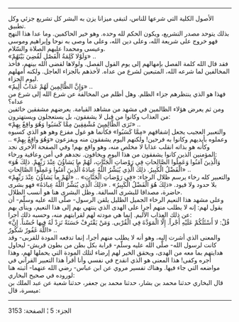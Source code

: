 ------------------------------------------------------------------------

الأصول الكلية التي شرعها للناس، لتبقى ميزانا يزن به البشر كل تشريع جزئي
وكل تطبيق.  
بذلك يتوحد مصدر التشريع، ويكون الحكم لله وحده. وهو خير الحاكمين. وما عدا
هذا النهج فهو خروج على شريعة الله، وعلى دين الله، وعلى ما وصى به نوحا
وإبراهيم وموسى وعيسى ومحمدا عليهم الصلاة والسّلام.  
«وَلَوْلا كَلِمَةُ الْفَصْلِ لَقُضِيَ بَيْنَهُمْ» ..  
فقد قال الله كلمة الفصل بإمهالهم إلى يوم القول الفصل. ولولاها لقضى الله
بينهم، فأخذ المخالفين لما شرعه الله، المتبعين لشرع من عداه. لأخذهم
بالجزاء العاجل. ولكنه أمهلهم ليوم الجزاء.  
«وَإِنَّ الظَّالِمِينَ لَهُمْ عَذابٌ أَلِيمٌ» ..  
فهذا هو الذي ينتظرهم جزاء الظلم. وهل أظلم من المخالفة عن شرع الله إلى
شرع من عداه؟  
ومن ثم يعرض هؤلاء الظالمين في مشهد من مشاهد القيامة. يعرضهم مشفقين
خائفين من العذاب وكانوا من قبل لا يشفقون، بل يستعجلون ويستهترون:  
«تَرَى الظَّالِمِينَ مُشْفِقِينَ مِمَّا كَسَبُوا وَهُوَ واقِعٌ بِهِمْ» ..  
والتعبير العجيب يجعل إشفاقهم «مِمَّا كَسَبُوا» فكأنما هو غول مفزع وهو هو الذي
كسبوه وعملوه بأيديهم وكانوا به فرحين! ولكنهم اليوم يشفقون منه ويفزعون
«وَهُوَ واقِعٌ بِهِمْ» .. وكأنه هو بذاته انقلب عذابا لا مخلص منه، وهو واقع بهم!
وفي الصفحة الأخرى نجد المؤمنين الذين كانوا يشفقون من هذا اليوم ويخافون.
نجدهم في أمن وعافية ورخاء:  
«وَالَّذِينَ آمَنُوا وَعَمِلُوا الصَّالِحاتِ فِي رَوْضاتِ الْجَنَّاتِ، لَهُمْ ما يَشاؤُنَ عِنْدَ رَبِّهِمْ.
ذلِكَ هُوَ الْفَضْلُ الْكَبِيرُ. ذلِكَ الَّذِي يُبَشِّرُ اللَّهُ عِبادَهُ الَّذِينَ آمَنُوا وَعَمِلُوا
الصَّالِحاتِ» ..  
والتعبير كله رخاء يرسم ظلال الرخاء: «فِي رَوْضاتِ الْجَنَّاتِ» .. «لَهُمْ ما يَشاؤُنَ
عِنْدَ رَبِّهِمْ» بلا حدود ولا قيود. «ذلِكَ هُوَ الْفَضْلُ الْكَبِيرُ» . «ذلِكَ الَّذِي يُبَشِّرُ اللَّهُ
عِبادَهُ» فهو بشرى حاضرة، مصداقا للبشرى السالفة. وظل البشرى هنا هو أنسب
الظلال.  
وعلى مشهد هذا النعيم الرخاء الجميل الظليل يلقن الرسول- صلّى الله عليه
وسلّم- أن يقول لهم: إنه لا يطلب منهم أجرا على الهدى الذي ينتهي بهم إلى
هذا النعيم، وينأى بهم عن ذلك العذاب الأليم. إنما هي مودته لهم لقرابتهم
منه، وحسبه ذلك أجرا:  
«قُلْ: لا أَسْئَلُكُمْ عَلَيْهِ أَجْراً. إِلَّا الْمَوَدَّةَ فِي الْقُرْبى. وَمَنْ يَقْتَرِفْ حَسَنَةً نَزِدْ لَهُ
فِيها حُسْناً. إِنَّ اللَّهَ غَفُورٌ شَكُورٌ» ..  
والمعنى الذي أشرت إليه، وهو أنه لا يطلب منهم أجرا، إنما تدفعه المودة
للقربى- وقد كانت لرسول الله- صلّى الله عليه وسلّم- قرابة بكل بطن من بطون
قريش- ليحاول هدايتهم بما معه من الهدى، ويحقق الخير لهم إرضاء لتلك المودة
التي يحملها لهم، وهذا أجره وكفى! هذا المعنى هو الذي انقدح في نفسي وأنا
أقرأ هذا التعبير القرآني في مواضعه التي جاء فيها. وهناك تفسير مروي عن
ابن عباس- رضي الله عنهما- أثبته هنا لوروده في صحيح البخاري:  
قال البخاري حدثنا محمد بن بشار، حدثنا محمد بن جعفر، حدثنا شعبة عن عبد
الملك بن ميسرة، قال:

------------------------------------------------------------------------

الجزء: 5 ¦ الصفحة: 3153
